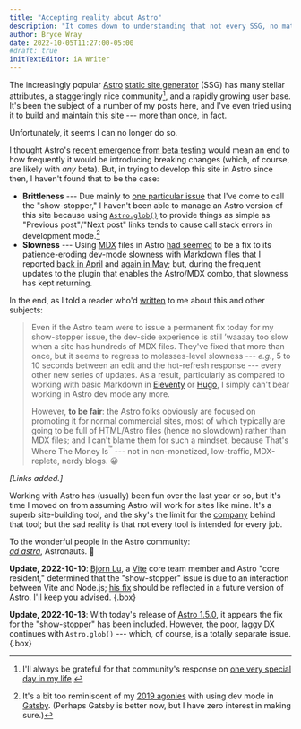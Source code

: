```yaml
---
title: "Accepting reality about Astro"
description: "It comes down to understanding that not every SSG, no matter how otherwise attractive, is a good fit for this site."
author: Bryce Wray
date: 2022-10-05T11:27:00-05:00
#draft: true
initTextEditor: iA Writer
---
```


The increasingly popular [Astro](https://astro.build) [static site generator](https://jamstack.org/generators) (SSG) has many stellar attributes, a staggeringly nice community[^Dylan], and a rapidly growing user base. It's been the subject of a number of my posts here, and I've even tried using it to build and maintain this site --- more than once, in fact.

[^Dylan]: I'll always be grateful for that community's response on [one very special day in my life](/posts/2021/08/boy-oh-grandboy/).

Unfortunately, it seems I can no longer do so.

<!--excerpt-->

I thought Astro's [recent emergence from beta testing](https://astro.build/blog/astro-1/) would mean an end to how frequently it would be introducing breaking changes (which, of course, are likely with *any* beta). But, in trying to develop this site in Astro since then, I haven't found that to be the case:

- **Brittleness** --- Due mainly to [one particular issue](https://github.com/withastro/astro/issues/4533) that I've come to call the "show-stopper," I haven't been able to manage an Astro version of this site because using [`Astro.glob()`](https://docs.astro.build/en/reference/api-reference/#astroglob) to provide things as simple as "Previous post"/"Next post" links tends to cause call stack errors in development mode.[^Gatsby]
- **Slowness** --- Using [MDX](https://mdxjs.com) files in Astro [had seemed](/posts/2022/07/astro-move-to-mdx/) to be a fix to its patience-eroding dev-mode slowness with Markdown files that I reported [back in April](/posts/2022/04/astro-ready-your-blog/#developer-experience) and [again in May](/posts/2022/05/mulling-over-migration/#dx-suffers-on-larger-sites); but, during the frequent updates to the plugin that enables the Astro/MDX combo, that slowness has kept returning.

[^Gatsby]:  It's a bit too reminiscent of my [2019 agonies](/posts/2019/07/why-staying-with-hugo/) with using dev mode in [Gatsby](https://gatsbyjs.com). (Perhaps Gatsby is better now, but I have zero interest in making sure.)

In the end, as I told a reader who'd [written](/contact/) to me about this and other subjects:

> Even if the Astro team were to issue a permanent fix today for my show-stopper issue, the dev-side experience is still ’waaaay too slow when a site has hundreds of MDX files. They've fixed that more than once, but it seems to regress to molasses-level slowness --- *e.g.*, 5 to 10 seconds between an edit and the hot-refresh response --- every other new series of updates. As a result, particularly as compared to working with basic Markdown in [Eleventy](https://11ty.dev) or [Hugo](https://gohugo.io), I simply can't bear working in Astro dev mode any more.
>
> However, **to be fair**: the Astro folks obviously are focused on promoting it for normal commercial sites, most of which typically are going to be full of HTML/Astro files (hence no slowdown) rather than MDX files; and I can't blame them for such a mindset, because That's Where The Money Is<sup>™</sup> --- not in non-monetized, low-traffic, MDX-replete, nerdy blogs. 😀

*[Links added.]*

Working with Astro has (usually) been fun over the last year or so, but it's time I moved on from assuming Astro will work for sites like mine. It's a superb site-building tool, and the sky's the limit for the [company](https://astro.build/blog/the-astro-technology-company/) behind that tool; but the sad reality is that not every tool is intended for every job.

To the wonderful people in the Astro community:\
*[ad astra](https://en.wikipedia.org/wiki/Ad_astra_(phrase))*, Astronauts. 👋

**Update, 2022-10-10**: [Bjorn Lu](https://github.com/bluwy), a [Vite](https://vitejs.dev/) core team member and Astro "core resident," determined that the "show-stopper" issue is due to an interaction between Vite and Node.js; [his fix](https://github.com/vitejs/vite/pull/10401) should be reflected in a future version of Astro. I'll keep you advised.
{.box}

**Update, 2022-10-13**: With today's release of [Astro 1.5.0](https://github.com/withastro/astro/releases/tag/astro%401.5.0), it appears the fix for the "show-stopper" has been included. However, the poor, laggy DX continues with `Astro.glob()` --- which, of course, is a totally separate issue.
{.box}
